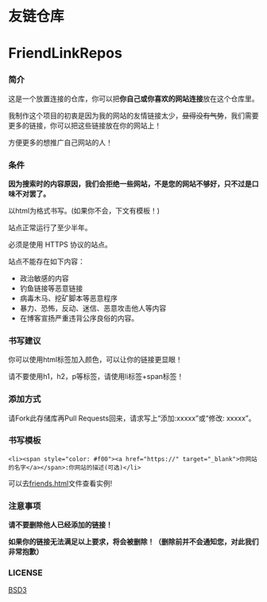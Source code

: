 # 友链仓库
# FriendLinkRepos

### 简介

这是一个放置连接的仓库，你可以把**你自己或你喜欢的网站连接**放在这个仓库里。

我制作这个项目的初衷是因为我的网站的友情链接太少，~~显得没有气势~~，我们需要更多的链接，你可以把这些链接放在你的网站上！

方便更多的想推广自己网站的人！

### 条件

**因为搜索时的内容原因，我们会拒绝一些网站，不是您的网站不够好，只不过是口味不对罢了。**

以html为格式书写。(如果你不会，下文有模板！)

站点正常运行了至少半年。

必须是使用 HTTPS 协议的站点。

站点不能存在如下内容：

- 政治敏感的内容
- 钓鱼链接等恶意链接
- 病毒木马、挖矿脚本等恶意程序
- 暴力、恐怖，反动、迷信、恶意攻击他人等内容
- 在博客宣扬严重违背公序良俗的内容。

### 书写建议

你可以使用html标签加入颜色，可以让你的链接更显眼！

请不要使用h1，h2，p等标签，请使用li标签+span标签！

### 添加方式

请Fork此存储库再Pull Requests回来，请求写上“添加:xxxxx”或“修改: xxxxx”。

### 书写模板

```
<li><span style="color: #f00"><a href="https://" target="_blank">你网站的名字</a></span>:你网站的描述(可选)</li>
```

可以去[friends.html](./friends.html)文件查看实例!

### 注意事项

**请不要删除他人已经添加的链接！**

**如果你的链接无法满足以上要求，将会被删除！（删除前并不会通知您，对此我们非常抱歉）**

### LICENSE
[BSD3](./LICENSE)
